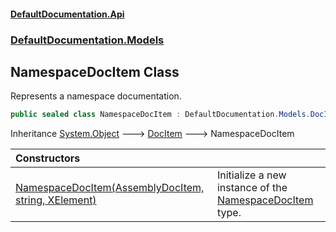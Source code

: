#### [DefaultDocumentation\.Api](../../../index.md 'index')
### [DefaultDocumentation\.Models](../../../index.md#DefaultDocumentation.Models 'DefaultDocumentation\.Models')

## NamespaceDocItem Class

Represents a namespace documentation\.

```csharp
public sealed class NamespaceDocItem : DefaultDocumentation.Models.DocItem
```

Inheritance [System\.Object](https://docs.microsoft.com/en-us/dotnet/api/System.Object 'System\.Object') &#129106; [DocItem](../DocItem/index.md 'DefaultDocumentation\.Models\.DocItem') &#129106; NamespaceDocItem

| Constructors | |
| :--- | :--- |
| [NamespaceDocItem\(AssemblyDocItem, string, XElement\)](NamespaceDocItem(AssemblyDocItem,string,XElement).md 'DefaultDocumentation\.Models\.NamespaceDocItem\.NamespaceDocItem\(DefaultDocumentation\.Models\.AssemblyDocItem, string, System\.Xml\.Linq\.XElement\)') | Initialize a new instance of the [NamespaceDocItem](DefaultDocumentation/Models/NamespaceDocItem/index.md 'DefaultDocumentation\.Models\.NamespaceDocItem') type\. |
